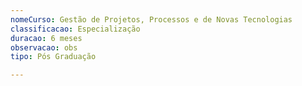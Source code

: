 ```yaml
---
nomeCurso: Gestão de Projetos, Processos e de Novas Tecnologias
classificacao: Especialização
duracao: 6 meses
observacao: obs
tipo: Pós Graduação

---
```


